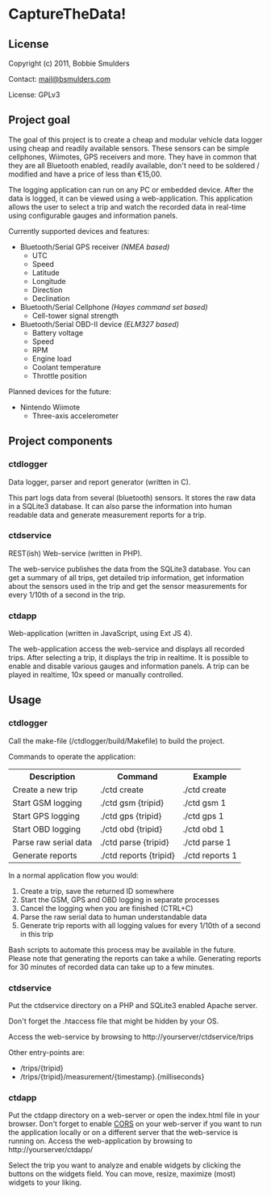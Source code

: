 # CaptureTheData!

## License
Copyright (c) 2011, Bobbie Smulders

Contact: <mail@bsmulders.com>

License: GPLv3

## Project goal
The goal of this project is to create a cheap and modular vehicle data logger using cheap and readily available sensors. These sensors can be simple cellphones, Wiimotes, GPS receivers and more. They have in common that they are all Bluetooth enabled, readily available, don't need to be soldered / modified and have a price of less than €15,00.

The logging application can run on any PC or embedded device. After the data is logged, it can be viewed using a web-application. This application allows the user to select a trip and watch the recorded data in real-time using configurable gauges and information panels.

Currently supported devices and features:

* Bluetooth/Serial GPS receiver *(NMEA based)*
   * UTC
   * Speed
   * Latitude
   * Longitude
   * Direction
   * Declination
* Bluetooth/Serial Cellphone *(Hayes command set based)*
   * Cell-tower signal strength
* Bluetooth/Serial OBD-II device *(ELM327 based)*
   * Battery voltage
   * Speed
   * RPM
   * Engine load
   * Coolant temperature
   * Throttle position

Planned devices for the future:

* Nintendo Wiimote
   * Three-axis accelerometer

## Project components
### ctdlogger
	
Data logger, parser and report generator (written in C).
	
This part logs data from several (bluetooth) sensors. It stores the raw data in a SQLite3 database. It can also parse the information into human readable data and generate measurement reports for a trip.
	
### ctdservice
	
REST(ish) Web-service (written in PHP).
	
The web-service publishes the data from the SQLite3 database. You can get a summary of all trips, get detailed trip information, get information about the sensors used in the trip and get the sensor measurements for every 1/10th of a second in the trip.
	
### ctdapp
	
Web-application (written in JavaScript, using Ext JS 4).
	
The web-application access the web-service and displays all recorded trips. After selecting a trip, it displays the trip in realtime. It is possible to enable and disable various gauges and information panels. A trip can be played in realtime, 10x speed or manually controlled.
	
## Usage
### ctdlogger
	
Call the make-file (/ctdlogger/build/Makefile) to build the project.

Commands to operate the application:

<table>
	<tr>
		<th>Description</th>
		<th>Command</th>
		<th>Example</th>
	</tr>
	<tr>
		<td>Create a new trip</td>
		<td>./ctd create</td>
		<td>./ctd create</td>
	</tr>
	<tr>
		<td>Start GSM logging</td>
		<td>./ctd gsm {tripid}</td>
		<td>./ctd gsm 1</td>
	</tr>
	<tr>
		<td>Start GPS logging</td>
		<td>./ctd gps {tripid}</td>
		<td>./ctd gps 1</td>
	</tr>
	<tr>
		<td>Start OBD logging</td>
		<td>./ctd obd {tripid}</td>
		<td>./ctd obd 1</td>
	</tr>
	<tr>
		<td>Parse raw serial data</td>
		<td>./ctd parse {tripid}</td>
		<td>./ctd parse 1</td>
	</tr>
	<tr>
		<td>Generate reports</td>
		<td>./ctd reports {tripid}</td>
		<td>./ctd reports 1</td>
	</tr>
</table>


In a normal application flow you would:

1. Create a trip, save the returned ID somewhere
2. Start the GSM, GPS and OBD logging in separate processes
3. Cancel the logging when you are finished (CTRL+C)
4. Parse the raw serial data to human understandable data
5. Generate trip reports with all logging values for every 1/10th of a second in this trip

Bash scripts to automate this process may be available in the future.  
Please note that generating the reports can take a while. Generating reports for 30 minutes of recorded data can take up to a few minutes.

### ctdservice

Put the ctdservice directory on a PHP and SQLite3 enabled Apache server.

Don't forget the .htaccess file that might be hidden by your OS.

Access the web-service by browsing to http://yourserver/ctdservice/trips

Other entry-points are:

* /trips/{tripid}
* /trips/{tripid}/measurement/{timestamp}.{milliseconds}

### ctdapp

Put the ctdapp directory on a web-server or open the index.html file in your browser. Don't forget to enable [CORS](http://www.w3.org/TR/cors) on your web-server if you want to run the application locally or on a different server that the web-service is running on. Access the web-application by browsing to http://yourserver/ctdapp/

Select the trip you want to analyze and enable widgets by clicking the buttons on the widgets field. You can move, resize, maximize (most) widgets to your liking.